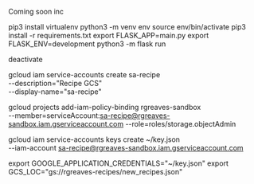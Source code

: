 Coming soon inc

pip3 install virtualenv 
python3 -m venv env source env/bin/activate 
pip3 install -r requirements.txt 
export FLASK_APP=main.py 
export FLASK_ENV=development 
python3 -m flask run

deactivate


gcloud iam service-accounts create sa-recipe \
    --description="Recipe GCS" \
    --display-name="sa-recipe"

gcloud projects add-iam-policy-binding rgreaves-sandbox \
    --member=serviceAccount:sa-recipe@rgreaves-sandbox.iam.gserviceaccount.com --role=roles/storage.objectAdmin

gcloud iam service-accounts keys create ~/key.json \
  --iam-account sa-recipe@rgreaves-sandbox.iam.gserviceaccount.com

export GOOGLE_APPLICATION_CREDENTIALS="~/key.json"
export GCS_LOC="gs://rgreaves-recipes/new_recipes.json"